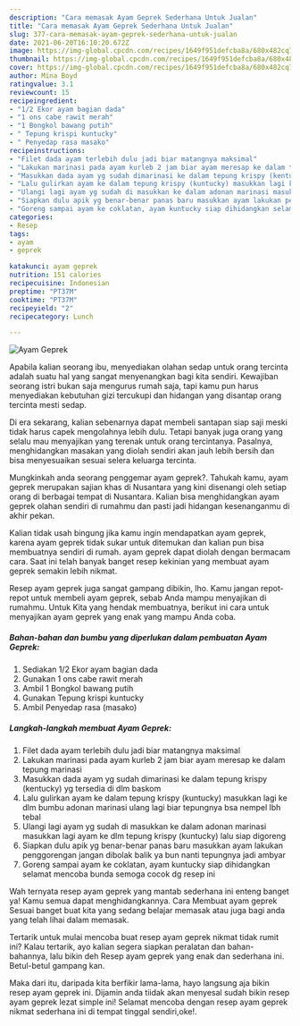```yaml
---
description: "Cara memasak Ayam Geprek Sederhana Untuk Jualan"
title: "Cara memasak Ayam Geprek Sederhana Untuk Jualan"
slug: 377-cara-memasak-ayam-geprek-sederhana-untuk-jualan
date: 2021-06-20T16:10:20.672Z
image: https://img-global.cpcdn.com/recipes/1649f951defcba8a/680x482cq70/ayam-geprek-foto-resep-utama.jpg
thumbnail: https://img-global.cpcdn.com/recipes/1649f951defcba8a/680x482cq70/ayam-geprek-foto-resep-utama.jpg
cover: https://img-global.cpcdn.com/recipes/1649f951defcba8a/680x482cq70/ayam-geprek-foto-resep-utama.jpg
author: Mina Boyd
ratingvalue: 3.1
reviewcount: 15
recipeingredient:
- "1/2 Ekor ayam bagian dada"
- "1 ons cabe rawit merah"
- "1 Bongkol bawang putih"
- " Tepung krispi kuntucky"
- " Penyedap rasa masako"
recipeinstructions:
- "Filet dada ayam terlebih dulu jadi biar matangnya maksimal"
- "Lakukan marinasi pada ayam kurleb 2 jam biar ayam meresap ke dalam tepung marinasi"
- "Masukkan dada ayam yg sudah dimarinasi ke dalam tepung krispy (kentucky) yg tersedia di dlm baskom"
- "Lalu gulirkan ayam ke dalam tepung krispy (kuntucky) masukkan lagi ke dlm bumbu adonan marinasi ulang lagi biar tepungnya bsa nempel lbh tebal"
- "Ulangi lagi ayam yg sudah di masukkan ke dalam adonan marinasi masukkan lagi ayam ke dlm tepung krispy (kuntucky) lalu siap digoreng"
- "Siapkan dulu apik yg benar-benar panas baru masukkan ayam lakukan penggorengan jangan dibolak balik ya bun nanti tepungnya jadi ambyar"
- "Goreng sampai ayam ke coklatan, ayam kuntucky siap dihidangkan selamat mencoba bunda semoga cocok dg resep ini"
categories:
- Resep
tags:
- ayam
- geprek

katakunci: ayam geprek 
nutrition: 151 calories
recipecuisine: Indonesian
preptime: "PT37M"
cooktime: "PT37M"
recipeyield: "2"
recipecategory: Lunch

---
```



![Ayam Geprek](https://img-global.cpcdn.com/recipes/1649f951defcba8a/680x482cq70/ayam-geprek-foto-resep-utama.jpg)

Apabila kalian seorang ibu, menyediakan olahan sedap untuk orang tercinta adalah suatu hal yang sangat menyenangkan bagi kita sendiri. Kewajiban seorang istri bukan saja mengurus rumah saja, tapi kamu pun harus menyediakan kebutuhan gizi tercukupi dan hidangan yang disantap orang tercinta mesti sedap.

Di era  sekarang, kalian sebenarnya dapat membeli santapan siap saji meski tidak harus capek mengolahnya lebih dulu. Tetapi banyak juga orang yang selalu mau menyajikan yang terenak untuk orang tercintanya. Pasalnya, menghidangkan masakan yang diolah sendiri akan jauh lebih bersih dan bisa menyesuaikan sesuai selera keluarga tercinta. 



Mungkinkah anda seorang penggemar ayam geprek?. Tahukah kamu, ayam geprek merupakan sajian khas di Nusantara yang kini disenangi oleh setiap orang di berbagai tempat di Nusantara. Kalian bisa menghidangkan ayam geprek olahan sendiri di rumahmu dan pasti jadi hidangan kesenanganmu di akhir pekan.

Kalian tidak usah bingung jika kamu ingin mendapatkan ayam geprek, karena ayam geprek tidak sukar untuk ditemukan dan kalian pun bisa membuatnya sendiri di rumah. ayam geprek dapat diolah dengan bermacam cara. Saat ini telah banyak banget resep kekinian yang membuat ayam geprek semakin lebih nikmat.

Resep ayam geprek juga sangat gampang dibikin, lho. Kamu jangan repot-repot untuk membeli ayam geprek, sebab Anda mampu menyajikan di rumahmu. Untuk Kita yang hendak membuatnya, berikut ini cara untuk menyajikan ayam geprek yang enak yang mampu Anda coba.

<!--inarticleads1-->

##### Bahan-bahan dan bumbu yang diperlukan dalam pembuatan Ayam Geprek:

1. Sediakan 1/2 Ekor ayam bagian dada
1. Gunakan 1 ons cabe rawit merah
1. Ambil 1 Bongkol bawang putih
1. Gunakan  Tepung krispi kuntucky
1. Ambil  Penyedap rasa (masako)




<!--inarticleads2-->

##### Langkah-langkah membuat Ayam Geprek:

1. Filet dada ayam terlebih dulu jadi biar matangnya maksimal
1. Lakukan marinasi pada ayam kurleb 2 jam biar ayam meresap ke dalam tepung marinasi
1. Masukkan dada ayam yg sudah dimarinasi ke dalam tepung krispy (kentucky) yg tersedia di dlm baskom
1. Lalu gulirkan ayam ke dalam tepung krispy (kuntucky) masukkan lagi ke dlm bumbu adonan marinasi ulang lagi biar tepungnya bsa nempel lbh tebal
1. Ulangi lagi ayam yg sudah di masukkan ke dalam adonan marinasi masukkan lagi ayam ke dlm tepung krispy (kuntucky) lalu siap digoreng
1. Siapkan dulu apik yg benar-benar panas baru masukkan ayam lakukan penggorengan jangan dibolak balik ya bun nanti tepungnya jadi ambyar
1. Goreng sampai ayam ke coklatan, ayam kuntucky siap dihidangkan selamat mencoba bunda semoga cocok dg resep ini




Wah ternyata resep ayam geprek yang mantab sederhana ini enteng banget ya! Kamu semua dapat menghidangkannya. Cara Membuat ayam geprek Sesuai banget buat kita yang sedang belajar memasak atau juga bagi anda yang telah lihai dalam memasak.

Tertarik untuk mulai mencoba buat resep ayam geprek nikmat tidak rumit ini? Kalau tertarik, ayo kalian segera siapkan peralatan dan bahan-bahannya, lalu bikin deh Resep ayam geprek yang enak dan sederhana ini. Betul-betul gampang kan. 

Maka dari itu, daripada kita berfikir lama-lama, hayo langsung aja bikin resep ayam geprek ini. Dijamin anda tiidak akan menyesal sudah bikin resep ayam geprek lezat simple ini! Selamat mencoba dengan resep ayam geprek nikmat sederhana ini di tempat tinggal sendiri,oke!.

